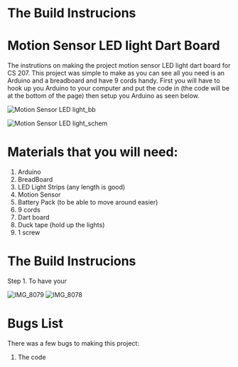  
  # The Build Instrucions
 
 
 
 
 # Motion Sensor LED light Dart Board 
 
 The instrutions on making the project motion sensor LED light dart board for CS 207. This project was simple to make as you can see all you need is an Arduino and a breadboard and have 9 cords handy. First you will have to hook up you Arduino to your computer and put the code in (the code will be at the bottom of the page) then setup you Arduino as seen below. 


![Motion Sensor LED light_bb](https://user-images.githubusercontent.com/79604213/114316351-655e2880-9ac0-11eb-8b34-af85bee5b271.jpg)

![Motion Sensor LED light_schem](https://user-images.githubusercontent.com/79604213/114316425-c554cf00-9ac0-11eb-97f9-64324b35567e.jpg)



# Materials that you will need:

1. Arduino
2. BreadBoard
3. LED Light Strips (any length is good)
4. Motion Sensor
5. Battery Pack (to be able to move around easier)
6. 9 cords
7. Dart board
8. Duck tape (hold up the lights)
9. 1 screw


# The Build Instrucions 

Step 1. To have your 






![IMG_8079](https://user-images.githubusercontent.com/79604213/114316661-ae62ac80-9ac1-11eb-9325-913dd6ee87a6.JPG)
![IMG_8078](https://user-images.githubusercontent.com/79604213/114316664-b15d9d00-9ac1-11eb-8040-4467c226a3d3.JPG)






# Bugs List

There was a few bugs to making this project: 

1. The code  
